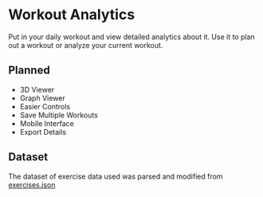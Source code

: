 # Workout Analytics

Put in your daily workout and view detailed analytics about it. Use it to plan out a workout or analyze your current
workout.

## Planned
- 3D Viewer
- Graph Viewer
- Easier Controls
- Save Multiple Workouts 
- Mobile Interface
- Export Details
 
## Dataset
The dataset of exercise data used was parsed and modified from
[exercises.json](git@github.com:wrkout/exercises.json.git)
